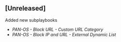 ## [Unreleased]
Added new subplaybooks 
  - *PAN-OS - Block URL - Custom URL Category*
  - *PAN-OS - Block IP and URL - External Dynamic List*
